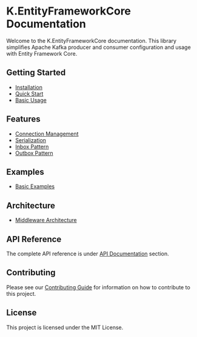 # K.EntityFrameworkCore Documentation

Welcome to the K.EntityFrameworkCore documentation. This library simplifies Apache Kafka producer and consumer configuration and usage with Entity Framework Core.

## Getting Started

- [Installation](docs/getting-started/installation.md)
- [Quick Start](docs/getting-started/quick-start.md)
- [Basic Usage](docs/getting-started/basic-usage.md)

## Features

- [Connection Management](docs/features/connection-management.md)
- [Serialization](docs/features/serialization.md)
- [Inbox Pattern](docs/features/inbox.md)
- [Outbox Pattern](docs/features/outbox.md)
 

## Examples

- [Basic Examples](docs/examples/basic-examples.md)

## Architecture

- [Middleware Architecture](docs/architecture/middleware-architecture.md)
 

## API Reference

The complete API reference is under [API Documentation](api/index.html) section.

## Contributing

Please see our [Contributing Guide](CONTRIBUTING.md) for information on how to contribute to this project.

## License

This project is licensed under the MIT License.
